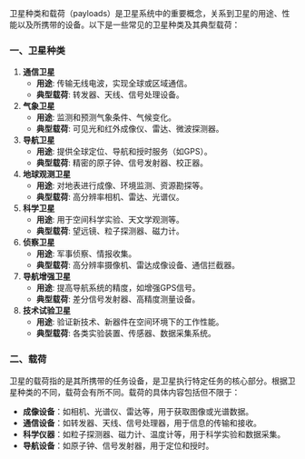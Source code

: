 卫星种类和载荷（payloads）是卫星系统中的重要概念，关系到卫星的用途、性能以及所携带的设备。以下是一些常见的卫星种类及其典型载荷：

### 一、卫星种类

1. **通信卫星**
   - **用途**: 传输无线电波，实现全球或区域通信。
   - **典型载荷**: 转发器、天线、信号处理设备。
2. **气象卫星**
   - **用途**: 监测和预测气象条件、气候变化。
   - **典型载荷**: 可见光和红外成像仪、雷达、微波探测器。
3. **导航卫星**
   - **用途**: 提供全球定位、导航和授时服务（如GPS）。
   - **典型载荷**: 精密的原子钟、信号发射器、校正器。
4. **地球观测卫星**
   - **用途**: 对地表进行成像、环境监测、资源勘探等。
   - **典型载荷**: 高分辨率相机、雷达、光谱仪。
5. **科学卫星**
   - **用途**: 用于空间科学实验、天文学观测等。
   - **典型载荷**: 望远镜、粒子探测器、磁力计。
6. **侦察卫星**
   - **用途**: 军事侦察、情报收集。
   - **典型载荷**: 高分辨率摄像机、雷达成像设备、通信拦截器。
7. **导航增强卫星**
   - **用途**: 提高导航系统的精度，如增强GPS信号。
   - **典型载荷**: 差分信号发射器、高精度测量设备。
8. **技术试验卫星**
   - **用途**: 验证新技术、新器件在空间环境下的工作性能。
   - **典型载荷**: 各类实验装置、传感器、数据采集系统。

### 二、载荷

卫星的载荷指的是其所携带的任务设备，是卫星执行特定任务的核心部分。根据卫星种类的不同，载荷会有所不同。载荷的具体内容包括但不限于：

- **成像设备**：如相机、光谱仪、雷达等，用于获取图像或光谱数据。
- **通信设备**：如转发器、天线、信号处理器，用于信息的传输和接收。
- **科学仪器**：如粒子探测器、磁力计、温度计等，用于科学实验和数据采集。
- **导航设备**：如原子钟、信号发射器，用于定位和授时。